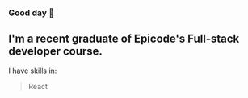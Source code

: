 ### Good day 👋

## I'm a recent graduate of Epicode's Full-stack developer course. 

I have skills in:
> React
